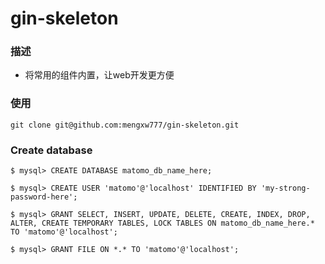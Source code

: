 # gin-skeleton

### 描述
- 将常用的组件内置，让web开发更方便

### 使用
```
git clone git@github.com:mengxw777/gin-skeleton.git
```

### Create database
```
$ mysql> CREATE DATABASE matomo_db_name_here;
```
```
$ mysql> CREATE USER 'matomo'@'localhost' IDENTIFIED BY 'my-strong-password-here';
```
```
$ mysql> GRANT SELECT, INSERT, UPDATE, DELETE, CREATE, INDEX, DROP, ALTER, CREATE TEMPORARY TABLES, LOCK TABLES ON matomo_db_name_here.* TO 'matomo'@'localhost';
```
```
$ mysql> GRANT FILE ON *.* TO 'matomo'@'localhost';
```

